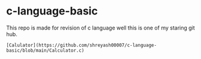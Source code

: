 # c-language-basic
This repo is made for revision of c language
well this is one of my staring git hub.

```
[Calulator](https://github.com/shreyash00007/c-language-basic/blob/main/Calculator.c)
```
